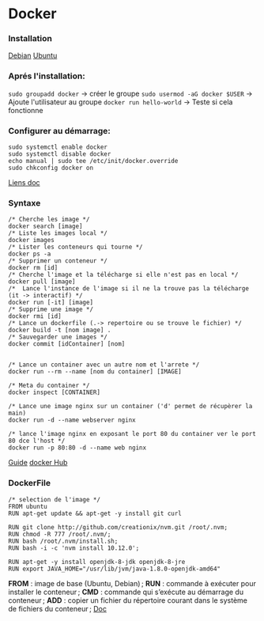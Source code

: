 Docker
=

### Installation
[ Debian](https://docs.docker.com/install/linux/docker-ce/debian/#install-docker-ce-1) 
[Ubuntu](https://docs.docker.com/install/linux/docker-ce/ubuntu/#set-up-the-repository)

### Aprés l'installation:
`sudo groupadd docker` -> créer le groupe
`sudo usermod -aG docker $USER` -> Ajoute l'utilisateur au groupe
`docker run hello-world` -> Teste si cela fonctionne

### Configurer au démarrage:
	sudo systemctl enable docker
 	sudo systemctl disable docker
 	echo manual | sudo tee /etc/init/docker.override
	sudo chkconfig docker on
	
[Liens doc](https://docs.docker.com/install/linux/linux-postinstall/#configuring-remote-access-with-systemd-unit-file) 

### Syntaxe
	/* Cherche les image */
	docker search [image]
	/* Liste les images local */
	docker images
	/* Lister les conteneurs qui tourne */
	docker ps -a
	/* Supprimer un conteneur */
	docker rm [id]
	/* Cherche l'image et la télécharge si elle n'est pas en local */
	docker pull [image] 
	/*  Lance l'instance de l'image si il ne la trouve pas la télécharge (it -> interactif) */ 
	docker run [-it] [image]
	/* Supprime une image */
	docker rmi [id]
	/* Lance un dockerfile (.-> repertoire ou se trouve le fichier) */
	docker build -t [nom image] .
	/* Sauvegarder une images */
	docker commit [idContainer] [nom]


	/* Lance un container avec un autre nom et l'arrete */
	docker run --rm --name [nom du container] [IMAGE]
	
	/* Meta du container */
	docker inspect [CONTAINER]

	/* Lance une image nginx sur un container ('d' permet de récupèrer la main)
	docker run -d --name webserver nginx

	/* lance l'image nginx en exposant le port 80 du container ver le port 80 dce l'host */
	docker run -p 80:80 -d --name web nginx

[Guide](https://linuxfr.org/news/docker-tutoriel-pour-manipuler-les-conteneurs) 
[docker Hub](https://hub.docker.com/search?q=&type=image) 

### DockerFile

	/* selection de l'image */
	FROM ubuntu 
	RUN apt-get update && apt-get -y install git curl

	RUN git clone http://github.com/creationix/nvm.git /root/.nvm;
	RUN chmod -R 777 /root/.nvm/;
	RUN bash /root/.nvm/install.sh;
	RUN bash -i -c 'nvm install 10.12.0';

	RUN apt-get -y install openjdk-8-jdk openjdk-8-jre
	RUN export JAVA_HOME="/usr/lib/jvm/java-1.8.0-openjdk-amd64"

**FROM** : image de base (Ubuntu, Debian) ;
**RUN** : commande à exécuter pour installer le conteneur ;
**CMD** : commande qui s’exécute au démarrage du conteneur ;
**ADD** : copier un fichier du répertoire courant dans le système de fichiers du conteneur ;
[Doc](https://docs.docker.com/develop/develop-images/dockerfile_best-practices/#run) 